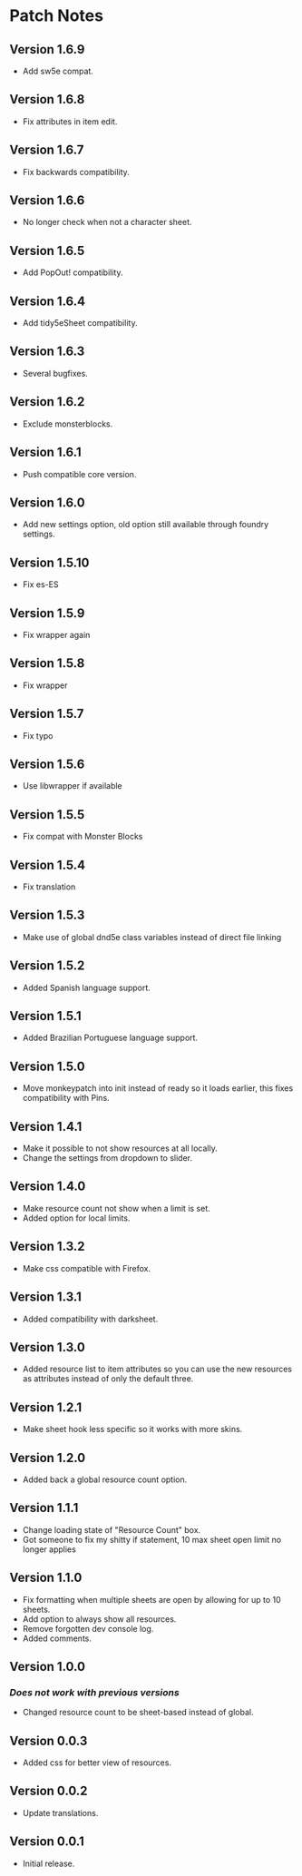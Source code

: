 # Patch Notes

## Version 1.6.9

- Add sw5e compat.

## Version 1.6.8

- Fix attributes in item edit.

## Version 1.6.7

- Fix backwards compatibility.

## Version 1.6.6

- No longer check when not a character sheet.

## Version 1.6.5

- Add PopOut! compatibility.

## Version 1.6.4

- Add tidy5eSheet compatibility.

## Version 1.6.3

- Several bugfixes.

## Version 1.6.2

- Exclude monsterblocks.

## Version 1.6.1

- Push compatible core version.

## Version 1.6.0

- Add new settings option, old option still available through foundry settings.

## Version 1.5.10

- Fix es-ES

## Version 1.5.9

- Fix wrapper again

## Version 1.5.8

- Fix wrapper

## Version 1.5.7

- Fix typo

## Version 1.5.6

- Use libwrapper if available

## Version 1.5.5

- Fix compat with Monster Blocks

## Version 1.5.4

- Fix translation

## Version 1.5.3

- Make use of global dnd5e class variables instead of direct file linking

## Version 1.5.2

- Added Spanish language support.

## Version 1.5.1

- Added Brazilian Portuguese language support.

## Version 1.5.0

- Move monkeypatch into init instead of ready so it loads earlier, this fixes compatibility with Pins.

## Version 1.4.1

- Make it possible to not show resources at all locally.
- Change the settings from dropdown to slider.

## Version 1.4.0

- Make resource count not show when a limit is set.
- Added option for local limits.

## Version 1.3.2

- Make css compatible with Firefox.

## Version 1.3.1

- Added compatibility with darksheet.

## Version 1.3.0

- Added resource list to item attributes so you can use the new resources as attributes instead of only the default three.

## Version 1.2.1

- Make sheet hook less specific so it works with more skins.

## Version 1.2.0

- Added back a global resource count option.

## Version 1.1.1

- Change loading state of "Resource Count" box.
- Got someone to fix my shitty if statement, 10 max sheet open limit no longer applies

## Version 1.1.0

- Fix formatting when multiple sheets are open by allowing for up to 10 sheets.
- Add option to always show all resources.
- Remove forgotten dev console log.
- Added comments.

## Version 1.0.0

### **_Does not work with previous versions_**

- Changed resource count to be sheet-based instead of global.

## Version 0.0.3

- Added css for better view of resources.

## Version 0.0.2

- Update translations.

## Version 0.0.1

- Initial release.
